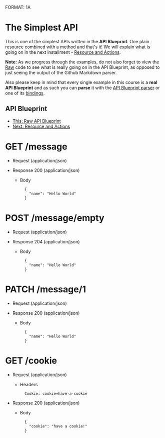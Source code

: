 FORMAT: 1A

# The Simplest API
This is one of the simplest APIs written in the **API Blueprint**. One plain
resource combined with a method and that's it! We will explain what is going on
in the next installment - 
[Resource and Actions](02.%20Resource%20and%20Actions.md).

**Note:** As we progress through the examples, do not also forget to view the
[Raw](https://raw.github.com/apiaryio/api-blueprint/master/examples/01.%20Simplest%20API.md)
code to see what is really going on in the API Blueprint, as opposed to just
seeing the output of the Github Markdown parser.

Also please keep in mind that every single example in this course is a **real
API Blueprint** and as such you can **parse** it with the 
[API Blueprint parser](https://github.com/apiaryio/drafter) or one of its
[bindings](https://github.com/apiaryio/drafter#bindings).

## API Blueprint
+ [This: Raw API Blueprint](https://raw.github.com/apiaryio/api-blueprint/master/examples/01.%20Simplest%20API.md)
+ [Next: Resource and Actions](02.%20Resource%20and%20Actions.md)

# GET /message
+ Request  (application/json)
+ Response 200 (application/json)
    
    + Body

            {
              "name": "Hello World"
            }

# POST /message/empty
+ Request  (application/json)
+ Response 204 (application/json)

    + Body

            {
              "name": "Hello World"
            }

# PATCH /message/1
+ Request (application/json)
+ Response 200 (application/json)

    + Body

            {
              "name": "Hello World"
            }

# GET /cookie
+ Request (application/json)

    + Headers

            Cookie: cookie=have-a-cookie

+ Response 200 (application/json)

    + Body

            {
              "cookie": "have a cookie!"
            }
